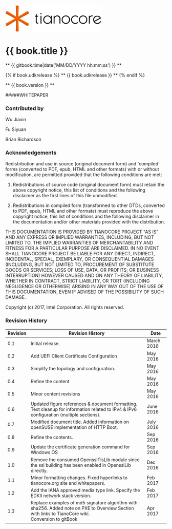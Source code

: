 <!--- @file
  README.md for EDK II Template Specification

  Copyright (c) 2017, Intel Corporation. All rights reserved.<BR>

  Redistribution and use in source (original document form) and 'compiled'
  forms (converted to PDF, epub, HTML and other formats) with or without
  modification, are permitted provided that the following conditions are met:

  1) Redistributions of source code (original document form) must retain the
     above copyright notice, this list of conditions and the following
     disclaimer as the first lines of this file unmodified.

  2) Redistributions in compiled form (transformed to other DTDs, converted to
     PDF, epub, HTML and other formats) must reproduce the above copyright
     notice, this list of conditions and the following disclaimer in the
     documentation and/or other materials provided with the distribution.

  THIS DOCUMENTATION IS PROVIDED BY TIANOCORE PROJECT "AS IS" AND ANY EXPRESS OR
  IMPLIED WARRANTIES, INCLUDING, BUT NOT LIMITED TO, THE IMPLIED WARRANTIES OF
  MERCHANTABILITY AND FITNESS FOR A PARTICULAR PURPOSE ARE DISCLAIMED. IN NO
  EVENT SHALL TIANOCORE PROJECT  BE LIABLE FOR ANY DIRECT, INDIRECT, INCIDENTAL,
  SPECIAL, EXEMPLARY, OR CONSEQUENTIAL DAMAGES (INCLUDING, BUT NOT LIMITED TO,
  PROCUREMENT OF SUBSTITUTE GOODS OR SERVICES; LOSS OF USE, DATA, OR PROFITS;
  OR BUSINESS INTERRUPTION) HOWEVER CAUSED AND ON ANY THEORY OF LIABILITY,
  WHETHER IN CONTRACT, STRICT LIABILITY, OR TORT (INCLUDING NEGLIGENCE OR
  OTHERWISE) ARISING IN ANY WAY OUT OF THE USE OF THIS DOCUMENTATION, EVEN IF
  ADVISED OF THE POSSIBILITY OF SUCH DAMAGE.

-->

<img src="media/TianocoreTitlePageLogo.jpg" width="300" />

# {{ book.title }}



** {{ gitbook.time|date('MM/DD/YYYY hh:mm:ss') }} **

{% if book.udkrelease %}
** {{ book.udkrelease }} **
{% endif %}

** {{ book.version }} **

#####WHITEPAPER

### Contributed by



Wu Jiaxin

Fu Siyuan

Brian Richardson

### Acknowledgements

Redistribution and use in source (original document form) and 'compiled'
forms (converted to PDF, epub, HTML and other formats) with or without
modification, are permitted provided that the following conditions are met:

1. Redistributions of source code (original document form) must retain the
   above copyright notice, this list of conditions and the following
   disclaimer as the first lines of this file unmodified.

2. Redistributions in compiled form (transformed to other DTDs, converted to
   PDF, epub, HTML and other formats) must reproduce the above copyright
   notice, this list of conditions and the following disclaimer in the
   documentation and/or other materials provided with the distribution.

THIS DOCUMENTATION IS PROVIDED BY TIANOCORE PROJECT "AS IS" AND ANY EXPRESS OR
IMPLIED WARRANTIES, INCLUDING, BUT NOT LIMITED TO, THE IMPLIED WARRANTIES OF
MERCHANTABILITY AND FITNESS FOR A PARTICULAR PURPOSE ARE DISCLAIMED. IN NO
EVENT SHALL TIANOCORE PROJECT  BE LIABLE FOR ANY DIRECT, INDIRECT, INCIDENTAL,
SPECIAL, EXEMPLARY, OR CONSEQUENTIAL DAMAGES (INCLUDING, BUT NOT LIMITED TO,
PROCUREMENT OF SUBSTITUTE GOODS OR SERVICES; LOSS OF USE, DATA, OR PROFITS;
OR BUSINESS INTERRUPTION) HOWEVER CAUSED AND ON ANY THEORY OF LIABILITY,
WHETHER IN CONTRACT, STRICT LIABILITY, OR TORT (INCLUDING NEGLIGENCE OR
OTHERWISE) ARISING IN ANY WAY OUT OF THE USE OF THIS DOCUMENTATION, EVEN IF
ADVISED OF THE POSSIBILITY OF SUCH DAMAGE.

Copyright (c) 2017, Intel Corporation. All rights reserved.

### Revision History

| Revision   | Revision History   | Date        |
| ---------- | ------------------ | ----------- |
|  0.1  |       Initial release.                                                                                                                         | March 2016  |
|  0.2  |       Add UEFI Client Certificate Configuration                                                                                                | May 2016  |
|  0.3  |       Simplify the topology and configuration.                                                                                                 | May 2016  |
|  0.4  |       Refine the content                                                                                                                       | May 2016  |
|  0.5  |       Minor content revisions                                                                                           | May 2016  |
|  0.6  |       Updated figure references & document formatting. Text cleanup for information related to IPv4 & IPv6 configuration (multiple sections).  | June 2016  |
|  0.7  |       Modified document title. Added information on openSUSE implementation of HTTP Boot.                                                      | July 2016  |
|  0.8  |       Refine the contents.                                                                                                                     | Sep 2016  |
|  0.9  |       Update the certificate generation command for Windows OS                                                                                 | Sep 2016  |
|  1.0  |       Remove the consumed OpensslTlsLib module since the ssl building has been enabled in OpensslLib directly.                                 | Dec 2016  |
|  1.1  |       Minor formatting changes. Fixed hyperlinks to tianocore.org site and whitepapers.                                                        | Feb 2017  |
|  1.2  |       Add the IANA approved media type link. Specify the EDKII network stack version.            | Feb 2017  |
|  1.3  |       Replace examples of md5 signature algorithm with sha256. Added note on PXE to Overview Section with links to TianoCore wiki.   <Br>Conversion to gitBook    | Apr 2017  |


